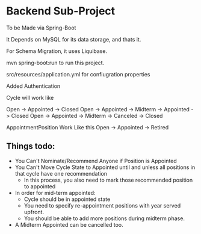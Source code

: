 # Backend Sub-Project

To be Made via Spring-Boot

It Depends on MySQL for its data storage, and thats it.

For Schema Migration, it uses Liquibase.

mvn spring-boot:run to run this project.

src/resources/application.yml for confiugration properties

Added Authentication


Cycle will work like

Open -> Appointed -> Closed
Open -> Appointed -> Midterm -> Appointed -> Closed
Open -> Appointed -> Midterm -> Canceled -> Closed

AppointmentPosition Work Like this
Open -> Appointed -> Retired

## Things todo:
* You Can't Nominate/Recommend Anyone if Position is Appointed
* You Can't Move Cycle State to Appointed until and unless all positions in that cycle have one recommendation
  * In this process, you also need to mark those recommended position to appointed
* In order for mid-term appointed:
  * Cycle should be in appointed state
  * You need to specify re-appointment positions with year served upfront.
  * You should be able to add more positions during midterm phase.
* A Midterm Appointed can be cancelled too.